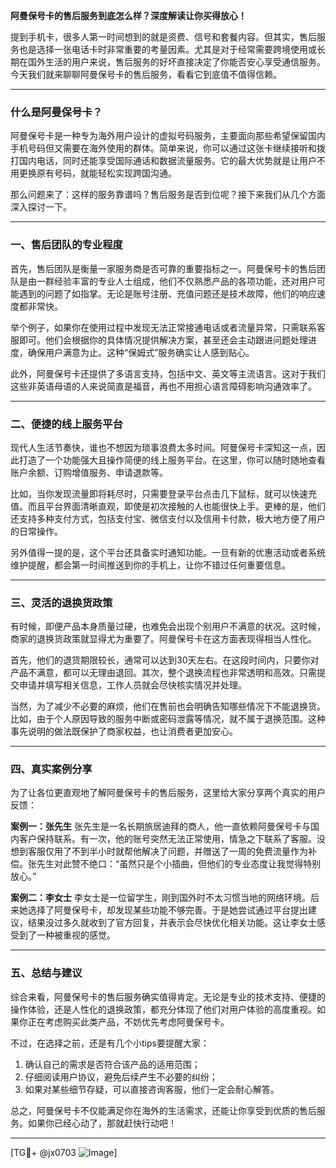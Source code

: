 **阿曼保号卡的售后服务到底怎么样？深度解读让你买得放心！**

提到手机卡，很多人第一时间想到的就是资费、信号和套餐内容。但其实，售后服务也是选择一张电话卡时非常重要的考量因素。尤其是对于经常需要跨境使用或长期在国外生活的用户来说，售后服务的好坏直接决定了你能否安心享受通信服务。今天我们就来聊聊阿曼保号卡的售后服务，看看它到底值不值得信赖。

---

### **什么是阿曼保号卡？**
阿曼保号卡是一种专为海外用户设计的虚拟号码服务，主要面向那些希望保留国内手机号码但又需要在海外使用的群体。简单来说，你可以通过这张卡继续接听和拨打国内电话，同时还能享受国际通话和数据流量服务。它的最大优势就是让用户不用更换原有号码，就能轻松实现跨国沟通。

那么问题来了：这样的服务靠谱吗？售后服务是否到位呢？接下来我们从几个方面深入探讨一下。

---

### **一、售后团队的专业程度**
首先，售后团队是衡量一家服务商是否可靠的重要指标之一。阿曼保号卡的售后团队是由一群经验丰富的专业人士组成，他们不仅熟悉产品的各项功能，还对用户可能遇到的问题了如指掌。无论是账号注册、充值问题还是技术故障，他们的响应速度都非常快。

举个例子，如果你在使用过程中发现无法正常接通电话或者流量异常，只需联系客服即可。他们会根据你的具体情况提供解决方案，甚至还会主动跟进问题处理进度，确保用户满意为止。这种“保姆式”服务确实让人感到贴心。

此外，阿曼保号卡还提供了多语言支持，包括中文、英文等主流语言。这对于我们这些非英语母语的人来说简直是福音，再也不用担心语言障碍影响沟通效率了。

---

### **二、便捷的线上服务平台**
现代人生活节奏快，谁也不想因为琐事浪费太多时间。阿曼保号卡深知这一点，因此打造了一个功能强大且操作简便的线上服务平台。在这里，你可以随时随地查看账户余额、订购增值服务、申请退款等。

比如，当你发现流量即将耗尽时，只需要登录平台点击几下鼠标，就可以快速充值。而且平台界面清晰直观，即使是初次接触的人也能很快上手。更棒的是，他们还支持多种支付方式，包括支付宝、微信支付以及信用卡付款，极大地方便了用户的日常操作。

另外值得一提的是，这个平台还具备实时通知功能。一旦有新的优惠活动或者系统维护提醒，都会第一时间推送到你的手机上，让你不错过任何重要信息。

---

### **三、灵活的退换货政策**
有时候，即便产品本身质量过硬，也难免会出现个别用户不满意的状况。这时候，商家的退换货政策就显得尤为重要了。阿曼保号卡在这方面表现得相当人性化。

首先，他们的退货期限较长，通常可以达到30天左右。在这段时间内，只要你对产品不满意，都可以无理由退回。其次，整个退换流程也非常透明和高效。只需提交申请并填写相关信息，工作人员就会尽快核实情况并处理。

当然，为了减少不必要的麻烦，他们在售前也会明确告知哪些情况下不能退换货。比如，由于个人原因导致的服务中断或密码泄露等情况，就不属于退换范围。这种事先说明的做法既保护了商家权益，也让消费者更加安心。

---

### **四、真实案例分享**
为了让各位更直观地了解阿曼保号卡的售后服务，这里给大家分享两个真实的用户反馈：

**案例一：张先生**
张先生是一名长期旅居迪拜的商人，他一直依赖阿曼保号卡与国内客户保持联系。有一次，他的账号突然无法正常使用，情急之下联系了客服。没想到客服仅用了不到半小时就帮他解决了问题，并赠送了一周的免费流量作为补偿。张先生对此赞不绝口：“虽然只是个小插曲，但他们的专业态度让我觉得特别放心。”

**案例二：李女士**
李女士是一位留学生，刚到国外时不太习惯当地的网络环境。后来她选择了阿曼保号卡，却发现某些功能不够完善。于是她尝试通过平台提出建议，结果没过多久就收到了官方回复，并表示会尽快优化相关功能。这让李女士感受到了一种被重视的感觉。

---

### **五、总结与建议**
综合来看，阿曼保号卡的售后服务确实值得肯定。无论是专业的技术支持、便捷的操作体验，还是人性化的退换政策，都充分体现了他们对用户体验的高度重视。如果你正在考虑购买此类产品，不妨优先考虑阿曼保号卡。

不过，在选择之前，还是有几个小tips要提醒大家：
1. 确认自己的需求是否符合该产品的适用范围；
2. 仔细阅读用户协议，避免后续产生不必要的纠纷；
3. 如果对某些细节存疑，可以直接咨询客服，他们一定会耐心解答。

总之，阿曼保号卡不仅能满足你在海外的生活需求，还能让你享受到优质的售后服务。如果你已经心动了，那就赶快行动吧！

---

[TG💪+ @jx0703 ![Image](https://github.com/user-attachments/assets/dbca1d08-cadb-493c-b0ec-ad6f7a83f270)]
